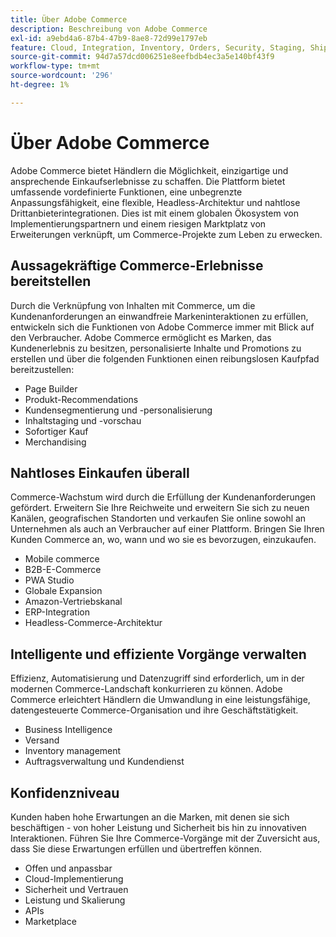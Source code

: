 ```yaml
---
title: Über Adobe Commerce
description: Beschreibung von Adobe Commerce
exl-id: a9ebd4a6-87b4-47b9-8ae8-72d99e1797eb
feature: Cloud, Integration, Inventory, Orders, Security, Staging, Shipping/Delivery
source-git-commit: 94d7a57dcd006251e8eefbdb4ec3a5e140bf43f9
workflow-type: tm+mt
source-wordcount: '296'
ht-degree: 1%

---
```


# Über Adobe Commerce

Adobe Commerce bietet Händlern die Möglichkeit, einzigartige und ansprechende Einkaufserlebnisse zu schaffen. Die Plattform bietet umfassende vordefinierte Funktionen, eine unbegrenzte Anpassungsfähigkeit, eine flexible, Headless-Architektur und nahtlose Drittanbieterintegrationen. Dies ist mit einem globalen Ökosystem von Implementierungspartnern und einem riesigen Marktplatz von Erweiterungen verknüpft, um Commerce-Projekte zum Leben zu erwecken.

## Aussagekräftige Commerce-Erlebnisse bereitstellen

Durch die Verknüpfung von Inhalten mit Commerce, um die Kundenanforderungen an einwandfreie Markeninteraktionen zu erfüllen, entwickeln sich die Funktionen von Adobe Commerce immer mit Blick auf den Verbraucher. Adobe Commerce ermöglicht es Marken, das Kundenerlebnis zu besitzen, personalisierte Inhalte und Promotions zu erstellen und über die folgenden Funktionen einen reibungslosen Kaufpfad bereitzustellen:

- Page Builder
- Produkt-Recommendations
- Kundensegmentierung und -personalisierung
- Inhaltstaging und -vorschau
- Sofortiger Kauf
- Merchandising

## Nahtloses Einkaufen überall

Commerce-Wachstum wird durch die Erfüllung der Kundenanforderungen gefördert. Erweitern Sie Ihre Reichweite und erweitern Sie sich zu neuen Kanälen, geografischen Standorten und verkaufen Sie online sowohl an Unternehmen als auch an Verbraucher auf einer Plattform. Bringen Sie Ihren Kunden Commerce an, wo, wann und wo sie es bevorzugen, einzukaufen.

- Mobile commerce
- B2B-E-Commerce
- PWA Studio
- Globale Expansion
- Amazon-Vertriebskanal
- ERP-Integration
- Headless-Commerce-Architektur

## Intelligente und effiziente Vorgänge verwalten

Effizienz, Automatisierung und Datenzugriff sind erforderlich, um in der modernen Commerce-Landschaft konkurrieren zu können. Adobe Commerce erleichtert Händlern die Umwandlung in eine leistungsfähige, datengesteuerte Commerce-Organisation und ihre Geschäftstätigkeit.

- Business Intelligence
- Versand
- Inventory management
- Auftragsverwaltung und Kundendienst

## Konfidenzniveau

Kunden haben hohe Erwartungen an die Marken, mit denen sie sich beschäftigen - von hoher Leistung und Sicherheit bis hin zu innovativen Interaktionen. Führen Sie Ihre Commerce-Vorgänge mit der Zuversicht aus, dass Sie diese Erwartungen erfüllen und übertreffen können.

- Offen und anpassbar
- Cloud-Implementierung
- Sicherheit und Vertrauen
- Leistung und Skalierung
- APIs
- Marketplace
